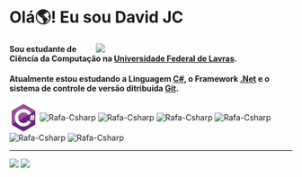 # Olá🌎! Eu sou David JC
  
<img align="right" src="https://baltaio.blob.core.windows.net/static/images/dark/home-hero-illustration.svg" width="350"/>

#### Sou estudante de Ciência da Computação na [Universidade Federal de Lavras](https://ufla.br/). 

#### Atualmente estou estudando a Linguagem [C#](https://docs.microsoft.com/pt-br/dotnet/csharp/), o Framework [.Net](https://dotnet.microsoft.com/) e o sistema de controle de versão ditribuída [Git](https://git-scm.com/).

<img align="center" alt="Rafa-Csharp" height="50" width="50" src="https://raw.githubusercontent.com/devicons/devicon/master/icons/csharp/csharp-original.svg"> <img align="center" alt="Rafa-Csharp" height="50" width="50" src="https://user-images.githubusercontent.com/73839667/148657872-449fdb27-b1d2-4be7-8620-c9d5d788bfe2.png"> <img align="center" alt="Rafa-Csharp" height="50" width="50" src="https://user-images.githubusercontent.com/73839667/148657708-66a6de0e-ba57-4966-84e0-93636bd45454.png"> <img align="center" alt="Rafa-Csharp" height="50" width="50" src="https://user-images.githubusercontent.com/73839667/149230518-21984cee-21c3-410f-ba7e-eebda59ebd78.png"> <img align="center" alt="Rafa-Csharp" height="50" width="50" src="https://user-images.githubusercontent.com/73839667/148658112-18c5d69b-2196-4e02-b65d-3d803c4782a5.png"> <img align="center" alt="Rafa-Csharp" height="50" width="50" src="https://user-images.githubusercontent.com/73839667/148657974-293112d0-c46a-4401-aae1-d7393243ba45.png"> <img align="center" alt="Rafa-Csharp" height="50" width="120" src="https://user-images.githubusercontent.com/73839667/148658488-85dc4603-cf5c-4be3-89f3-9904e26170f6.png"> 

---

<div> 
  <a href="https://instagram.com/david.jc.br" target="_blank"><img src="https://img.shields.io/badge/-Instagram-%23E4405F?style=for-the-badge&logo=instagram&logoColor=white" target="_blank"></a>
  <a href="https://www.linkedin.com/in/david-jc-br/" target="_blank"><img src="https://img.shields.io/badge/-LinkedIn-%230077B5?style=for-the-badge&logo=linkedin&logoColor=white" target="_blank"></a
